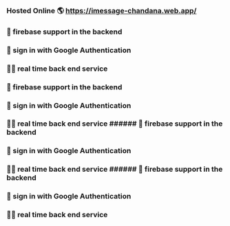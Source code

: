 ### Hosted Online 🌎 https://imessage-chandana.web.app/ ###
### 👊 firebase support in the backend ###
### 👊 sign in with Google Authentication ###
### 🧑‍🚀 real time back end service ###

### 👊 firebase support in the backend ###
### 👊 sign in with Google Authentication ###
### 🧑‍🚀 real time back end service ###### 👊 firebase support in the backend ###
### 👊 sign in with Google Authentication ###
### 🧑‍🚀 real time back end service ###### 👊 firebase support in the backend ###
### 👊 sign in with Google Authentication ###
### 🧑‍🚀 real time back end service ###

